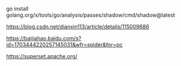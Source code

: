  go install golang.org/x/tools/go/analysis/passes/shadow/cmd/shadow@latest
 
 
 https://blog.csdn.net/dianxin113/article/details/115009686


https://baijiahao.baidu.com/s?id=1703444220257145031&wfr=spider&for=pc

https://superset.apache.org/

